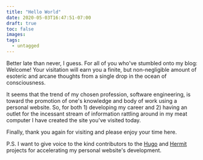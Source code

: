 ```yaml
---
title: "Hello World"
date: 2020-05-03T16:47:51-07:00
draft: true
toc: false
images:
tags:
  - untagged
---
```


Better late than never, I guess. For all of you who've stumbled onto my blog: Welcome! Your visitation will earn you a finite, but non-negligible amount of esoteric and arcane thoughts from a single drop in the ocean of consciousness.

It seems that the trend of my chosen profession, software engineering, is toward the promotion of one's knowledge and body of work using a personal website. So, for both 1) developing my career and 2) having an outlet for the incessant stream of information rattling around in my meat computer I have created the site you've visited today.

Finally, thank you again for visiting and please enjoy your time here.

P.S. I want to give voice to the kind contributors to the
[Hugo](https://gohugo.io/) and [Hermit](https://github.com/Track3/hermit) projects for accelerating my personal website's development.
